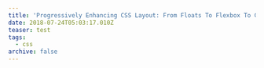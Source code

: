 ```yaml
---
title: 'Progressively Enhancing CSS Layout: From Floats To Flexbox To Grid'
date: 2018-07-24T05:03:17.010Z
teaser: test
tags:
  - css
archive: false
---
```


